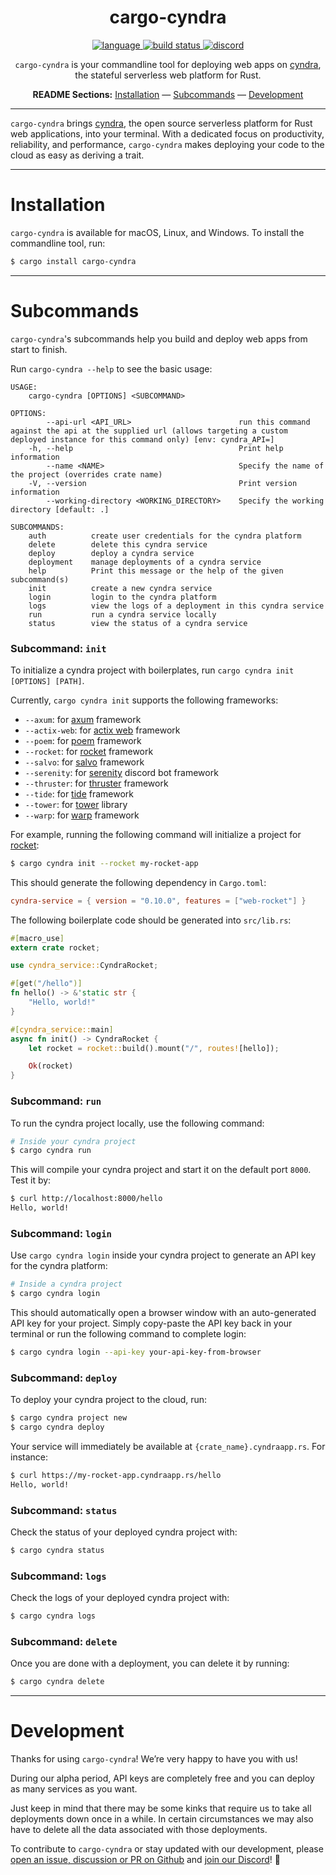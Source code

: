 <div align="center">

# cargo-cyndra

<p align=center>
  <a href="https://github.com/cyndra-hq/cyndra/search?l=rust">
    <img alt="language" src="https://img.shields.io/badge/language-Rust-orange.svg">
  </a>
  <a href="https://github.com/cyndra-hq/cyndra/actions">
    <img alt="build status" src="https://img.shields.io/github/workflow/status/cyndra-hq/cyndra/cargo-test"/>
  </a>
  <a href="https://discord.gg/H33rRDTm3p">
    <img alt="discord" src="https://img.shields.io/discord/803236282088161321?logo=discord"/>
  </a>
</p>

`cargo-cyndra` is your commandline tool for deploying web apps on [cyndra](https://www.cyndra.rs/), the stateful serverless web platform for Rust.

**README Sections:** [Installation](#installation) — [Subcommands](#subcommands) — [Development](#development)

</div>

---

`cargo-cyndra` brings [cyndra](https://www.cyndra.rs/), the open source serverless platform for Rust web applications, into your terminal. With a dedicated focus on productivity, reliability, and performance, `cargo-cyndra` makes deploying your code to the cloud as easy as deriving a trait.

---

<a id="installation">
<h1>Installation</h1>
</a>

`cargo-cyndra` is available for macOS, Linux, and Windows. To install the commandline tool, run:

```sh
$ cargo install cargo-cyndra
```

---

<a id="subcommands">
<h1>Subcommands</h1>
</a>

`cargo-cyndra`'s subcommands help you build and deploy web apps from start to finish.

Run `cargo-cyndra --help` to see the basic usage:

```
USAGE:
    cargo-cyndra [OPTIONS] <SUBCOMMAND>

OPTIONS:
        --api-url <API_URL>                        run this command against the api at the supplied url (allows targeting a custom deployed instance for this command only) [env: cyndra_API=]
    -h, --help                                     Print help information
        --name <NAME>                              Specify the name of the project (overrides crate name)
    -V, --version                                  Print version information
        --working-directory <WORKING_DIRECTORY>    Specify the working directory [default: .]

SUBCOMMANDS:
    auth          create user credentials for the cyndra platform
    delete        delete this cyndra service
    deploy        deploy a cyndra service
    deployment    manage deployments of a cyndra service
    help          Print this message or the help of the given subcommand(s)
    init          create a new cyndra service
    login         login to the cyndra platform
    logs          view the logs of a deployment in this cyndra service
    run           run a cyndra service locally
    status        view the status of a cyndra service
```

### Subcommand: `init`

To initialize a cyndra project with boilerplates, run `cargo cyndra init [OPTIONS] [PATH]`. 

Currently, `cargo cyndra init` supports the following frameworks:

- `--axum`: for [axum](https://github.com/tokio-rs/axum) framework
- `--actix-web`: for [actix web](https://actix.rs/) framework
- `--poem`: for [poem](https://github.com/poem-web/poem) framework
- `--rocket`: for [rocket](https://rocket.rs/) framework
- `--salvo`: for [salvo](https://salvo.rs/) framework
- `--serenity`: for [serenity](https://serenity.rs/) discord bot framework
- `--thruster`: for [thruster](https://github.com/thruster-rs/Thruster) framework
- `--tide`: for [tide](https://github.com/http-rs/tide) framework
- `--tower`: for [tower](https://github.com/tower-rs/tower) library
- `--warp`: for [warp](https://github.com/seanmonstar/warp) framework

For example, running the following command will initialize a project for [rocket](https://rocket.rs/):

```sh
$ cargo cyndra init --rocket my-rocket-app
```

This should generate the following dependency in `Cargo.toml`:
```toml
cyndra-service = { version = "0.10.0", features = ["web-rocket"] }
```

The following boilerplate code should be generated into `src/lib.rs`:

```rust
#[macro_use]
extern crate rocket;

use cyndra_service::CyndraRocket;

#[get("/hello")]
fn hello() -> &'static str {
    "Hello, world!"
}

#[cyndra_service::main]
async fn init() -> CyndraRocket {
    let rocket = rocket::build().mount("/", routes![hello]);

    Ok(rocket)
}
```

### Subcommand: `run`

To run the cyndra project locally, use the following command:

```sh
# Inside your cyndra project
$ cargo cyndra run
```

This will compile your cyndra project and start it on the default port `8000`. Test it by:

```sh
$ curl http://localhost:8000/hello
Hello, world!
```

### Subcommand: `login`

Use `cargo cyndra login` inside your cyndra project to generate an API key for the cyndra platform:

```sh
# Inside a cyndra project
$ cargo cyndra login
```

This should automatically open a browser window with an auto-generated API key for your project. Simply copy-paste the API key back in your terminal or run the following command to complete login:

```sh
$ cargo cyndra login --api-key your-api-key-from-browser
```

### Subcommand: `deploy`

To deploy your cyndra project to the cloud, run:

```sh
$ cargo cyndra project new
$ cargo cyndra deploy
```

Your service will immediately be available at `{crate_name}.cyndraapp.rs`. For instance:

```sh
$ curl https://my-rocket-app.cyndraapp.rs/hello
Hello, world!
```

### Subcommand: `status`

Check the status of your deployed cyndra project with:

```sh
$ cargo cyndra status
```

### Subcommand: `logs`

Check the logs of your deployed cyndra project with:

```sh
$ cargo cyndra logs
```

### Subcommand: `delete`

Once you are done with a deployment, you can delete it by running:

```sh
$ cargo cyndra delete
```

---

<a id="development">
<h1>Development</h1>
</a>

Thanks for using `cargo-cyndra`! We’re very happy to have you with us!

During our alpha period, API keys are completely free and you can deploy as many services as you want.

Just keep in mind that there may be some kinks that require us to take all deployments down once in a while. In certain circumstances we may also have to delete all the data associated with those deployments.

To contribute to `cargo-cyndra` or stay updated with our development, please [open an issue, discussion or PR on Github](https://github.com/cyndra-hq/cyndra) and [join our Discord](https://discord.gg/H33rRDTm3p)! 🚀
